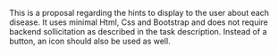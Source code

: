 This is a proposal regarding the hints to display to the user about each disease.
It uses minimal Html, Css and Bootstrap and does not require backend sollicitation as described in the task description.
Instead of a button, an icon should also be used as well.